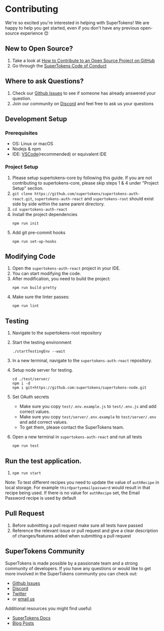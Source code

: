 # Contributing

We're so excited you're interested in helping with SuperTokens! We are happy to help you get started, even if you don't have any previous open-source experience :blush:

## New to Open Source?

1. Take a look at [How to Contribute to an Open Source Project on GitHub](https://egghead.io/courses/how-to-contribute-to-an-open-source-project-on-github)
2. Go through the [SuperTokens Code of Conduct](https://github.com/supertokens/supertokens-auth-react/blob/master/CODE_OF_CONDUCT.md)

## Where to ask Questions?

1. Check our [Github Issues](https://github.com/supertokens/supertokens-auth-react/issues) to see if someone has already answered your question.
2. Join our community on [Discord](https://supertokens.io/discord) and feel free to ask us your questions

## Development Setup

### Prerequisites

-   OS: Linux or macOS
-   Nodejs & npm
-   IDE: [VSCode](https://code.visualstudio.com/download)(recommended) or equivalent IDE

### Project Setup

1. Please setup supertokens-core by following this guide. If you are not contributing to supertokens-core, please skip steps 1 & 4 under "Project Setup" section.
2. `git clone https://github.com/supertokens/supertokens-auth-react.git`, `supertokens-auth-react` and `supertokens-root` should exist side by side within the same parent directory.
3. `cd supertokens-auth-react`
4. Install the project dependencies
    ```
    npm run init
    ```
5. Add git pre-commit hooks
    ```
    npm run set-up-hooks
    ```

## Modifying Code

1. Open the `supertokens-auth-react` project in your IDE.
2. You can start modifying the code.
3. After modification, you need to build the project:
    ```
    npm run build-pretty
    ```
4. Make sure the linter passes:
    ```
    npm run lint
    ```

## Testing

1. Navigate to the supertokens-root repository
2. Start the testing environment

    ```
    ./startTestingEnv --wait
    ```

3. In a new terminal, navigate to the `supertokens-auth-react` repository.

4. Setup node server for testing.

    ```
    cd ./test/server/
    npm i -d
    npm i git+https://github.com:supertokens/supertokens-node.git
    ```

5. Set OAuth secrets

    - Make sure you copy `test/.env.example.js` to `test/.env.js` and add correct values.
    - Make sure you copy `test/server/.env.example` to `test/server/.env` and add correct values.
    - To get them, please contact the SuperTokens team.

6. Open a new terminal in `supertokens-auth-react` and run all tests

    ```
    npm run test
    ```

## Run the test application.

1. `npm run start`

Note: To test different recipes you need to update the value of `authRecipe` in local storage. For example `thirdpartyemailpassword` would result in that recipe being used. If there is no value for `authRecipe` set, the Email Password recipe is used by default

## Pull Request

1. Before submitting a pull request make sure all tests have passed
2. Reference the relevant issue or pull request and give a clear description of changes/features added when submitting a pull request

## SuperTokens Community

SuperTokens is made possible by a passionate team and a strong community of developers. If you have any questions or would like to get more involved in the SuperTokens community you can check out:

-   [Github Issues](https://github.com/supertokens/supertokens-auth-react/issues)
-   [Discord](https://supertokens.io/discord)
-   [Twitter](https://twitter.com/supertokensio)
-   or [email us](mailto:team@supertokens.io)

Additional resources you might find useful:

-   [SuperTokens Docs](https://supertokens.io/docs/community/getting-started/installation)
-   [Blog Posts](https://supertokens.io/blog/)
